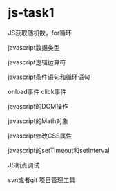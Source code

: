 # js-task1

JS获取随机数，for循环

javascript数据类型

javascript逻辑运算符

javascript条件语句和循环语句

onload事件 click事件

javascript的DOM操作

javascript的Math对象

javascript修改CSS属性

javascript的setTimeout和setInterval

JS断点调试

svn或者git 项目管理工具
